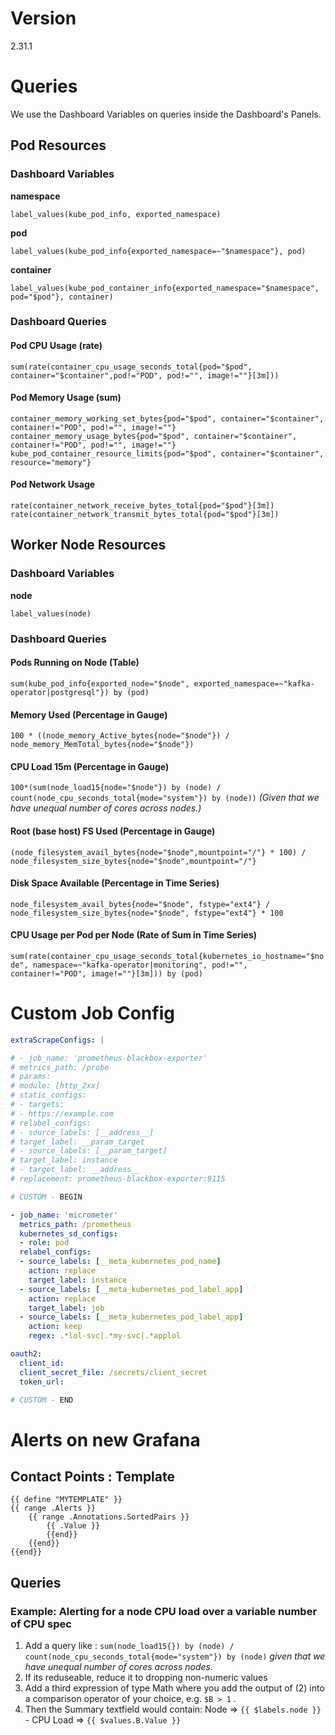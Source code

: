 # Version
2.31.1

# Queries
We use the Dashboard Variables on queries inside the Dashboard's Panels.

## Pod Resources
### Dashboard Variables

**namespace**

`label_values(kube_pod_info, exported_namespace)`

**pod**

`label_values(kube_pod_info{exported_namespace=~"$namespace"}, pod)`

**container**

`label_values(kube_pod_container_info{exported_namespace="$namespace", pod="$pod"}, container)`

### Dashboard Queries
#### Pod CPU Usage (rate)
`sum(rate(container_cpu_usage_seconds_total{pod="$pod", container="$container",pod!="POD", pod!="", image!=""}[3m]))`

#### Pod Memory Usage (sum)
`container_memory_working_set_bytes{pod="$pod", container="$container", container!="POD", pod!="", image!=""}`
`container_memory_usage_bytes{pod="$pod", container="$container", container!="POD", pod!="", image!=""}`
`kube_pod_container_resource_limits{pod="$pod", container="$container", resource="memory"}`

#### Pod Network Usage
`rate(container_network_receive_bytes_total{pod="$pod"}[3m])`
`rate(container_network_transmit_bytes_total{pod="$pod"}[3m])`

## Worker Node Resources
### Dashboard Variables

**node**

`label_values(node)`
### Dashboard Queries
#### Pods Running on Node (Table)
`sum(kube_pod_info{exported_node="$node", exported_namespace=~"kafka-operator|postgresql"}) by (pod)`
#### Memory Used (Percentage in Gauge)
`100 * ((node_memory_Active_bytes{node="$node"}) / node_memory_MemTotal_bytes{node="$node"})`
#### CPU Load 15m (Percentage in Gauge)
`100*(sum(node_load15{node="$node"}) by (node) / count(node_cpu_seconds_total{mode="system"}) by (node))`
_(Given that we have unequal number of cores across nodes.)_
#### Root (base host) FS Used (Percentage in Gauge)
`(node_filesystem_avail_bytes{node="$node",mountpoint="/"} * 100) / node_filesystem_size_bytes{node="$node",mountpoint="/"}`

#### Disk Space Available (Percentage in Time Series)
`node_filesystem_avail_bytes{node="$node", fstype="ext4"} / node_filesystem_size_bytes{node="$node", fstype="ext4"} * 100`
#### CPU Usage per Pod per Node (Rate of Sum in Time Series)
`sum(rate(container_cpu_usage_seconds_total{kubernetes_io_hostname="$node", namespace=~"kafka-operator|monitoring", pod!="", container!="POD", image!=""}[3m])) by (pod)`

# Custom Job Config

```yaml
extraScrapeConfigs: |

# - job_name: 'prometheus-blackbox-exporter'
# metrics_path: /probe
# params:
# module: [http_2xx]
# static_configs:
# - targets:
# - https://example.com
# relabel_configs:
# - source_labels: [__address__]
# target_label: __param_target
# - source_labels: [__param_target]
# target_label: instance
# - target_label: __address__
# replacement: prometheus-blackbox-exporter:9115

# CUSTOM - BEGIN

- job_name: 'micrometer'
  metrics_path: /prometheus
  kubernetes_sd_configs:
  - role: pod
  relabel_configs:
  - source_labels: [__meta_kubernetes_pod_name]
    action: replace
    target_label: instance
  - source_labels: [__meta_kubernetes_pod_label_app]
    action: replace
    target_label: job
  - source_labels: [__meta_kubernetes_pod_label_app]
    action: keep
    regex: .*lol-svc|.*my-svc|.*applol

oauth2:
  client_id: 
  client_secret_file: /secrets/client_secret
  token_url:

# CUSTOM - END
```

# Alerts on new Grafana

## Contact Points : Template
```
{{ define "MYTEMPLATE" }}
{{ range .Alerts }}
	{{ range .Annotations.SortedPairs }}
		{{ .Value }}
		{{end}}
	{{end}}
{{end}}
```

## Queries

### Example: Alerting for a node CPU load over a variable number of CPU spec

1. Add a query like : `sum(node_load15{}) by (node) / count(node_cpu_seconds_total{mode="system"}) by (node)`
_given that we have unequal number of cores across nodes._
2. If its reduseable, reduce it to dropping non-numeric values
3. Add a third expression of type Math where you add the output of (2) into a comparison operator of your choice, e.g. `$B > 1` .
4. Then the Summary textfield would contain: Node => `{{ $labels.node }}` - CPU Load => `{{ $values.B.Value }}`